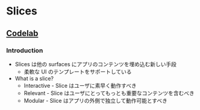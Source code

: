 # Slices

## [Codelab](https://codelabs.developers.google.com/codelabs/android-slices-basic/index.html?index=..%2F..%2Findex#0)

### Introduction

* Slices は他の surfaces にアプリのコンテンツを埋め込む新しい手段
  * 柔軟な UI のテンプレートをサポートしている
* What is a slice?
  * Interactive - Slice はユーザに素早く動作すべき
  * Relevant - Slice はユーザにとってもっとも重要なコンテンツを含むべき
  * Modular - Slice はアプリの外側で独立して動作可能とすべき

###
